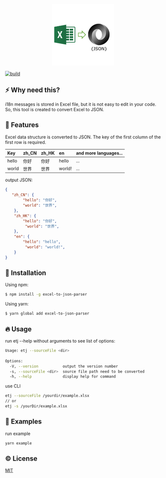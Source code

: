 <p align="center">
    <img src="https://github.com/Aaronlamz/excel-to-json/blob/dev/logo.png" alt="logo" width="200"  />
</p>

[![build](https://github.com/Aaronlamz/excel-to-json/actions/workflows/npm-publish.yml/badge.svg)](https://github.com/Aaronlamz/excel-to-json/actions/workflows/npm-publish.yml)

## ⚡ Why need this?
i18n messages is stored in Excel file, but it is not easy to edit in your code. So, this tool is created to convert Excel to JSON. 

## 📜 Features
Excel data structure is converted to JSON.
The key of the first column of the first row is required.

| Key | zh_CN | zh_HK | en | and more languages...
|:---|:---|:---|:---|:---|
| hello | 你好 | 你好 | hello | ... |
| world | 世界 | 世界 | world! | ... |

output JSON:

```json
{
   "zh_CN": {
        "hello": "你好",
        "world": "世界",
    },
    "zh_HK": {
        "hello": "你好",
         "world": "世界",
    },
    "en": {
        "hello": "hello",
         "world": "world!",
    }
}
```

## 🌈 Installation

Using npm:

```sh
$ npm install -g excel-to-json-parser
```

Using yarn:

```sh
$ yarn global add excel-to-json-parser
```

## 🔥 Usage
run etj --help without arguments to see list of options:
```sh
Usage: etj --sourceFile <dir>

Options:
  -V, --version           output the version number
  -s, --sourceFile <dir>  source file path need to be converted
  -h, --help              display help for command
```

use CLI
```sh
etj --sourceFile /yourdir/example.xlsx
// or
etj -s /yourDir/example.xlsx
```

## 🔧 Examples
run example
```sh
yarn example
```

## ©️ License

[MIT](https://en.wikipedia.org/wiki/MIT_License)







